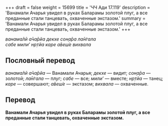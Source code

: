+++
draft = false
weight = 15699
title = 'ЧЧ Ади 17.119'
description = 'Ванамали Ачарья увидел в руках Баларамы золотой плуг, а все преданные стали танцевать, охваченные экстазом.'
summary = 'Ванамали Ачарья увидел в руках Баларамы золотой плуг, а все преданные стали танцевать, охваченные экстазом.'
+++

_ванама̄лӣ а̄ча̄рйа декхе сон̣а̄ра ла̄н̇гала  
сабе мили’ нр̣тйа каре а̄веш́е вихвала_

## Пословный перевод

_ванама̄лӣ_ _а̄ча̄рйа_ — Ванамали Ачарья; _декхе_ — видит; _сон̣а̄ра_ — золотой; _ла̄н̇гала_ — плуг; _сабе_ — все; _мили’_ — вместе; _нр̣тйа_ — танец; _каре_ — совершают; _а̄веш́е_ — экстазом; _вихвала_ — охваченные.

## Перевод

**Ванамали Ачарья увидел в руках Баларамы золотой плуг, а все преданные стали танцевать, охваченные экстазом.**
